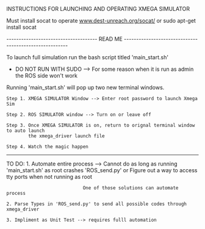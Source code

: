 INSTRUCTIONS FOR LAUNCHING AND OPERATING XMEGA SIMULATOR
 
Must install socat to operate
www.dest-unreach.org/socat/
or 
sudo apt-get install socat

------------------------------------- READ  ME -------------------------------------------------------

To launch full simulation run the bash script titled 'main_start.sh' 
- DO NOT RUN WITH SUDO --> For some reason when it is run as admin the ROS side won't work

Running 'main_start.sh' will pop up two new terminal windows. 

	Step 1. XMEGA SIMULATOR Window --> Enter root password to launch Xmega Sim

	Step 2. ROS SIMULATOR window --> Turn on or leave off

	Step 3. Once XMEGA SIMULATOR is on, return to orignal terminal window to auto launch 
			the xmega_driver launch file

	Step 4. Watch the magic happen

-------------------------------------------------------------------------------------------------------	

TO DO:
	1. Automate entire process --> Cannot do as long as running 'main_start.sh' as root 
								crashes 'ROS_send.py' 
								or
								Figure out a way to access tty ports when not running as root

								One of those solutions can automate process

	2. Parse Types in 'ROS_send.py' to send all possible codes through xmega_driver

	3. Impliment as Unit Test --> requires fulll automation
